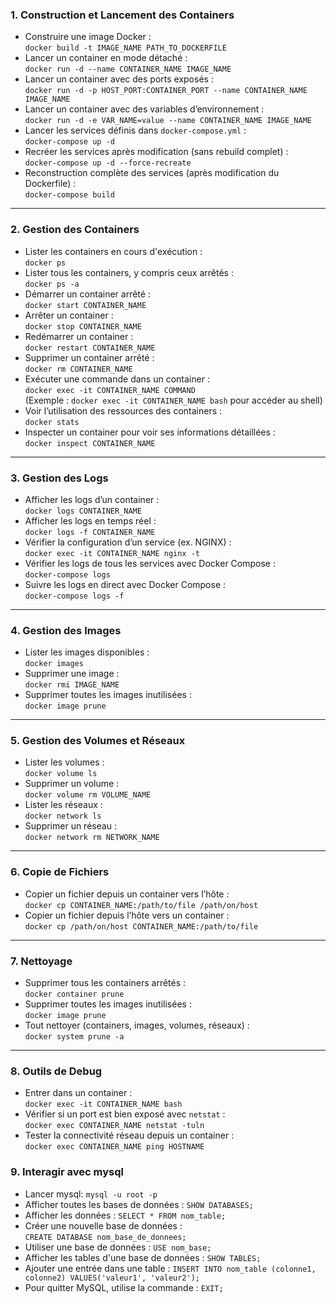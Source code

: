 ### **1\. Construction et Lancement des Containers**

* Construire une image Docker :  
  `docker build -t IMAGE_NAME PATH_TO_DOCKERFILE`  
* Lancer un container en mode détaché :  
  `docker run -d --name CONTAINER_NAME IMAGE_NAME`  
* Lancer un container avec des ports exposés :  
  `docker run -d -p HOST_PORT:CONTAINER_PORT --name CONTAINER_NAME IMAGE_NAME`  
* Lancer un container avec des variables d’environnement :  
  `docker run -d -e VAR_NAME=value --name CONTAINER_NAME IMAGE_NAME`  
* Lancer les services définis dans `docker-compose.yml` :  
  `docker-compose up -d`  
* Recréer les services après modification (sans rebuild complet) :  
  `docker-compose up -d --force-recreate`  
* Reconstruction complète des services (après modification du Dockerfile) :  
  `docker-compose build`

---

### **2\. Gestion des Containers**

* Lister les containers en cours d'exécution :  
  `docker ps`  
* Lister tous les containers, y compris ceux arrêtés :  
  `docker ps -a`  
* Démarrer un container arrêté :  
  `docker start CONTAINER_NAME`  
* Arrêter un container :  
  `docker stop CONTAINER_NAME`  
* Redémarrer un container :  
  `docker restart CONTAINER_NAME`  
* Supprimer un container arrêté :  
  `docker rm CONTAINER_NAME`  
* Exécuter une commande dans un container :  
  `docker exec -it CONTAINER_NAME COMMAND`  
  (Exemple : `docker exec -it CONTAINER_NAME bash` pour accéder au shell)  
* Voir l’utilisation des ressources des containers :  
  `docker stats`  
* Inspecter un container pour voir ses informations détaillées :  
  `docker inspect CONTAINER_NAME`

---

### **3\. Gestion des Logs**

* Afficher les logs d’un container :  
  `docker logs CONTAINER_NAME`  
* Afficher les logs en temps réel :  
  `docker logs -f CONTAINER_NAME`  
* Vérifier la configuration d’un service (ex. NGINX) :  
  `docker exec -it CONTAINER_NAME nginx -t`  
* Vérifier les logs de tous les services avec Docker Compose :  
  `docker-compose logs`  
* Suivre les logs en direct avec Docker Compose :  
  `docker-compose logs -f`

---

### **4\. Gestion des Images**

* Lister les images disponibles :  
  `docker images`  
* Supprimer une image :  
  `docker rmi IMAGE_NAME`  
* Supprimer toutes les images inutilisées :  
  `docker image prune`

---

### **5\. Gestion des Volumes et Réseaux**

* Lister les volumes :  
  `docker volume ls`  
* Supprimer un volume :  
  `docker volume rm VOLUME_NAME`  
* Lister les réseaux :  
  `docker network ls`  
* Supprimer un réseau :  
  `docker network rm NETWORK_NAME`

---

### **6\. Copie de Fichiers**

* Copier un fichier depuis un container vers l’hôte :  
  `docker cp CONTAINER_NAME:/path/to/file /path/on/host`  
* Copier un fichier depuis l’hôte vers un container :  
  `docker cp /path/on/host CONTAINER_NAME:/path/to/file`

---

### **7\. Nettoyage**

* Supprimer tous les containers arrêtés :  
  `docker container prune`  
* Supprimer toutes les images inutilisées :  
  `docker image prune`  
* Tout nettoyer (containers, images, volumes, réseaux) :  
  `docker system prune -a`

---

### **8\. Outils de Debug**

* Entrer dans un container :  
  `docker exec -it CONTAINER_NAME bash`  
* Vérifier si un port est bien exposé avec `netstat` :  
  `docker exec CONTAINER_NAME netstat -tuln`  
* Tester la connectivité réseau depuis un container :  
  `docker exec CONTAINER_NAME ping HOSTNAME`

### **9\. Interagir avec mysql**

* Lancer mysql:
  `mysql -u root -p`
* Afficher toutes les bases de données :
  `SHOW DATABASES;`
* Afficher les données :
  `SELECT * FROM nom_table;`
* Créer une nouvelle base de données :  
  `CREATE DATABASE nom_base_de_donnees;`  
* Utiliser une base de données :
  `USE nom_base;`
* Afficher les tables d'une base de données :
  `SHOW TABLES;`
* Ajouter une entrée dans une table :
  `INSERT INTO nom_table (colonne1, colonne2) VALUES('valeur1', 'valeur2');`
* Pour quitter MySQL, utilise la commande :
  `EXIT;`